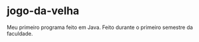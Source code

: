 # jogo-da-velha

Meu primeiro programa feito em Java.
Feito durante o primeiro semestre da faculdade.
